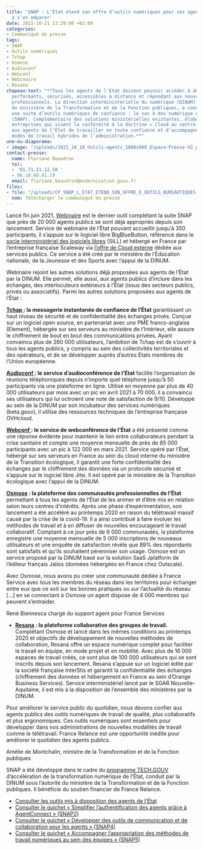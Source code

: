 ```yaml
---
title: 'SNAP : L’État étend son offre d’outils numériques pour ses agents et les appelle
  à s’en emparer'
date: 2021-10-21 13:29:00 +02:00
categories:
- Communiqué de presse
tags:
- SNAP
- Outils numériques
- Tchap
- Osmose
- Audioconf
- Webconf
- Webinaire
- Resana
chapeau-text: "**Tous les agents de l’État doivent pouvoir accéder à des outils numériques
  performants, sécurisés, accessibles à distance et répondant aux nouveaux usages
  professionnels. La direction interministérielle du numérique (DINUM), sous l’autorité
  du ministère de la Transformation et de la Fonction publiques, a conçu et déployé
  une suite d’outils numériques de confiance : le sac à dos numérique de l’agent public
  (SNAP). Complémentaire des solutions ministérielles existantes, élaboré avec des
  entreprises qui visent la conformité à la doctrine « Cloud au centre », SNAP permet
  aux agents de l’État de travailler en toute confiance et d’accompagner les nouveaux
  modes de travail hybrides de l’administration.**"
une-ou-diaporama:
- image: "/uploads/2021_10_18_Outils-agents_1600x860_Espace-Presse-V2.png"
contact-presse:
  name: Floriane Beaudron
  tel:
  - '01.71.21.12.50 '
  - 06.10.60.41.19
  email: floriane.beaudron@modernisation.gouv.fr
files:
- file: "/uploads/CP_SNAP_L_ETAT_ETEND_SON_OFFRE_D_OUTILS_BUREAUTIQUES-f52566.pdf"
  nom: Télécharger le communiqué de presse
---
```


Lancé fin juin 2021, [Webinaire](https://www.numerique.gouv.fr/outils-agents/webinaire-etat/) est le dernier outil complétant la suite SNAP que près de 20 000 agents publics se sont déjà appropriés depuis son lancement. Service de webinaire de l’État pouvant accueillir jusqu’à 350 participants, il s’appuie sur le logiciel libre BigBlueButton, référencé dans le [socle interministériel des logiciels libres](https://sill.etalab.gouv.fr/fr/software?id=196) (SILL) et hébergé en France par l’entreprise française Scaleway via [l’offre de Cloud externe](https://www.ugap.fr/catalogue-marche-public/services-dinformatique-en-nuage-cloud-externe_103007.html) dédiée aux services publics. Ce service a été créé par le ministère de l’Éducation nationale, de la Jeunesse et des Sports avec l’appui de la DINUM. 

Webinaire rejoint les autres solutions déjà proposées aux agents de l’État par la DINUM. Elle permet, elle aussi, aux agents publics d’inclure dans les échanges, des interlocuteurs extérieurs à l’État (issus des secteurs publics, privés ou associatifs). Parmi les autres solutions proposées aux agents de l’État : 

**[Tchap ](https://www.numerique.gouv.fr/outils-agents/tchap-messagerie-instantanee-etat/): la messagerie instantanée de confiance de l’État** garantissant un haut niveau de sécurité et de confidentialité des échanges privés. Conçue sur un logiciel open source, en partenariat avec une PME franco-anglaise (Element), hébergée sur ses serveurs au ministère de l’Intérieur, elle assure le chiffrement de bout en bout des communications privées. Ayant convaincu plus de 260 000 utilisateurs, l’ambition de Tchap est de s’ouvrir à tous les agents publics, y compris au sein des collectivités territoriales et des opérateurs, et de se développer auprès d’autres Etats membres de l’Union européenne.

**[Audioconf ](https://www.numerique.gouv.fr/outils-agents/audioconference-etat/): le service d’audioconférence de l’État** facilite l’organisation de réunions téléphoniques depuis n’importe quel téléphone jusqu’à 50 participants via une plateforme en ligne. Utilisé en moyenne par plus de 40 000 utilisateurs par mois avec un pic en avril 2021 à 70 000, il a convaincu ses utilisateurs qui lui octroient une note de satisfaction de 9/10. Développé au sein de la DINUM par son incubateur des services numériques (beta.gouv), il utilise des ressources techniques de l’entreprise française OVHcloud. 

**[Webconf ](https://www.numerique.gouv.fr/outils-agents/webconference-etat/): le service de webconférence de l’État** a été présenté comme une réponse évidente pour maintenir le lien entre collaborateurs pendant la crise sanitaire et compte une moyenne mensuelle de près de 85 000 participants avec un pic à 122 000 en mars 2021. Service opéré par l’État, hébergé sur ses serveurs en France au sein du cloud interne du ministère de la Transition écologique, il garantit une forte confidentialité des échanges par le chiffrement des données via un protocole sécurisé et s’appuie sur le logiciel libre Jitsi. Il est opéré par le ministère de la Transition écologique avec l’appui de la DINUM. 

**[Osmose](https://www.numerique.gouv.fr/outils-agents/osmose/) : la plateforme des communautés professionnelles de l’État** permettant à tous les agents de l’État de les animer et d’être mis en relation selon leurs centres d’intérêts. Après une phase d’expérimentation, son lancement a été accéléré au printemps 2020 en raison du télétravail massif causé par la crise de la covid-19. Il a ainsi contribué à faire évoluer les méthodes de travail et à en diffuser de nouvelles encourageant le travail collaboratif. Comptant à ce jour près de 6 000 communautés, la plateforme enregistre une moyenne mensuelle de 5 000 inscriptions de nouveaux utilisateurs et une enquête de satisfaction révèle que 89% des répondants sont satisfaits et qu’ils souhaitent pérenniser son usage. Osmose est un service proposé par la DINUM basé sur la solution SaaS Jplatform de l’éditeur français Jalios (données hébergées en France chez Outscale).

<div class="citation"><p>Avec Osmose, nous avons pu créer une communauté dédiée à France Service avec tous les membres du réseau dans les territoires pour échanger entre eux que ce soit sur les bonnes pratiques ou sur l’actualité du réseau […] en se connectant à Osmose un agent dispose de 4 000 membres qui peuvent s’entraider.</p></div>

<div class="auteur-citation">René Biennesca chargé du support agent pour France Services</div>

* **[Resana](https://www.numerique.gouv.fr/outils-agents/resana/) : la plateforme collaborative des groupes de travail.** Complétant Osmose et lancé dans les mêmes conditions au printemps 2020 et objectifs de développement de nouvelles méthodes de collaboration, Resana offre un espace numérique complet pour faciliter le travail en équipe, en mode projet et en mobilité. Avec plus de 16 000 espaces de travail créés, ce sont plus de 100 000 utilisateurs qui se sont inscrits depuis son lancement. Resana s’appuie sur un logiciel édité par la société française InterStis et garantit la confidentialité des échanges (chiffrement des données et hébergement en France au sein d’Orange Business Services). Service interministériel lancé par le SGAR Nouvelle-Aquitaine, il est mis à la disposition de l’ensemble des ministères par la DINUM.  

<div class="citation"><p>Pour améliorer le service public du quotidien, nous devons confier aux agents publics des outils numériques de travail de qualité, plus collaboratifs et plus ergonomiques. Ces outils numériques sont essentiels pour développer dans nos administrations de nouvelles modalités de travail comme le télétravail. France Relance est une opportunité inédite pour améliorer le quotidien des agents publics.</p></div>

<div class="auteur-citation">Amélie de Montchalin, ministre de la Transformation et de la Fonction publiques</div>

SNAP a été développé dans le cadre du [programme TECH.GOUV](https://www.numerique.gouv.fr/publications/tech-gouv-strategie-et-feuille-de-route-2019-2021/) d’accélération de la transformation numérique de l’État, conduit par la DINUM sous l’autorité du ministère de la Transformation et de la Fonction publiques. Il bénéficie du soutien financier de France Relance.

* [Consulter les outils mis à disposition des agents de l’État](https://www.numerique.gouv.fr/outils-agents)
* [Consulter le guichet « Simplifier l’authentification des agents grâce à AgentConnect » (SNAP2)](https://france-relance.transformation.gouv.fr/953d-simplifier-lauthentification-des-agents-grace)
* [Consulter le guichet « Développer des outils de communication et de collaboration pour les agents » (SNAP4) ](https://france-relance.transformation.gouv.fr/b8f4-developper-des-outils-de-communication-et-de-)
* [Consulter le guichet « Accompagner l’appropriation des méthodes de travail numériques au sein des équipes » (SNAP5)](https://france-relance.transformation.gouv.fr/b07b-accompagner-lappropriation-des-methodes-de-tr)
